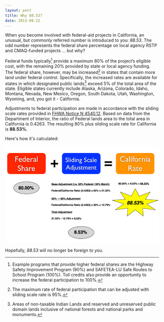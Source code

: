 ```yaml
---
layout: post
title: Why 88.53?
date: 2013-09-22
---
```


When you become involved with federal-aid projects in California, an unusual, but commonly referred number is introduced to you: *88.53*. The odd number represents the federal share percentage on local agency RSTP and CMAQ-funded projects … but why?

Federal funds typically[^1] provide a maximum 80% of the project’s eligible cost, with the remaining 20% provided by state or local agency funding. The federal share, however, may be increased[^2] in states that contain more land under federal control. Specifically, the increased rates are available for states in which designated public lands[^3] exceed 5% of the total area of the state. Eligible states currently include Alaska, Arizona, Colorado, Idaho, Montana, Nevada, New Mexico, Oregon, South Dakota, Utah, Washington, Wyoming, and, you got it - California.

Adjustments to federal participation are made in accordance with the sliding scale rates provided in [FHWA Notice N 4540.12](http://www.fhwa.dot.gov/legsregs/directives/notices/n4540-12.htm). Based on data from the Department of Interior, the ratio of Federal lands area to the total area in California is 0.4263. The resulting 80% plus sliding scale rate for California is **88.53%**.

Here's how it's calculated:

![Sliding scale calculation](/images/sliding-scale.png)

Hopefully, *88.53* will no longer be foreign to you.

[^1]: Example programs that provide higher federal shares are the Highway Safety Improvement Program (90%) and SAFETEA-LU Safe Routes to School Program (100%). Toll credits also provide an opportunity to increase the federal participation to 100%.
[^2]: The maximum rate of federal participation that can be adjusted with sliding scale rate is 95%.
[^3]: Areas of non-taxable Indian Lands and reserved and unreserved public domain lands inclusive of national forests and national parks and monuments.  
